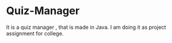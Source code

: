 # Quiz-Manager
It is a quiz manager , that is made in Java. I am doing it as project assignment for college.
